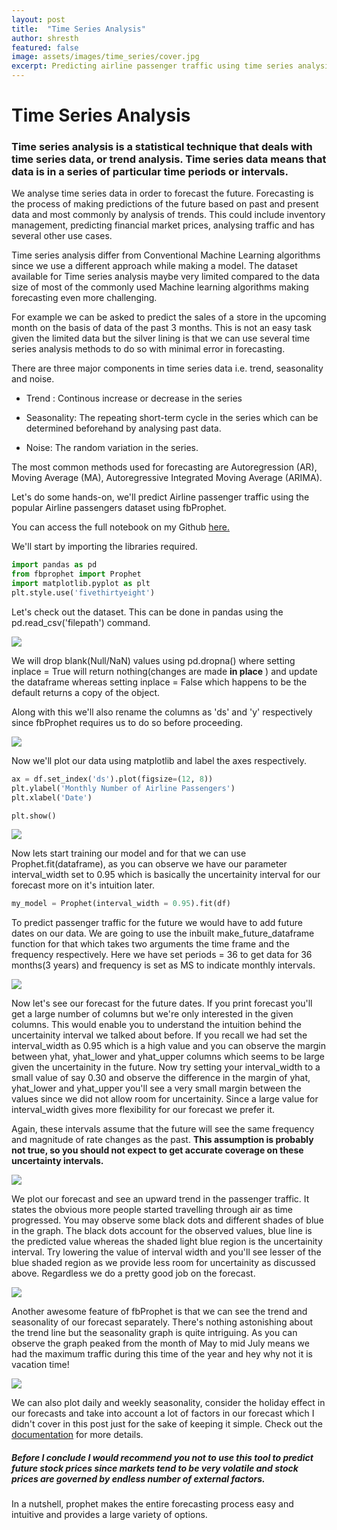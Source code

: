 ```yaml
---
layout: post
title:  "Time Series Analysis"
author: shresth
featured: false
image: assets/images/time_series/cover.jpg
excerpt: Predicting airline passenger traffic using time series analysis.
---
```


# Time Series Analysis

### Time series analysis is a statistical technique that deals with time series data, or trend analysis.  Time series data means that data is in a series of particular time periods or intervals.


We analyse time series data in order to forecast the future. Forecasting is the process of making predictions of the future based on past and present data and most commonly by analysis of trends. This could include inventory management, predicting financial market prices, analysing traffic and has several other use cases.


Time series analysis differ from Conventional Machine Learning algorithms since we use a different approach while making a model. The dataset available for Time series analysis maybe very limited compared to the data size of most of the commonly used Machine learning algorithms making forecasting even more challenging.

For example we can be asked to predict the sales of a store in the upcoming month on the basis of data of the past 3 months. This is not an easy task given the limited data but the silver lining is that we can use several time series analysis methods to do so with minimal error in forecasting.

There are three major components in time series data i.e. trend, seasonality and noise.

* Trend : Continous increase or decrease in the series

* Seasonality: The repeating short-term cycle in the series which can be determined beforehand by analysing past data.

* Noise: The random variation in the series.

The most common methods used for forecasting are Autoregression (AR), Moving Average (MA), Autoregressive Integrated Moving Average (ARIMA).

Let's do some hands-on, we'll predict Airline passenger traffic using the popular Airline passengers dataset using fbProphet.

You can access the full notebook on my Github [here.](https://github.com/shresth26/Blog/blob/master/Passenger_Prediction.ipynb)

We'll start by importing the libraries required.

```python
import pandas as pd
from fbprophet import Prophet
import matplotlib.pyplot as plt
plt.style.use('fivethirtyeight')
```

Let's check out the dataset. This can be done in pandas using the pd.read_csv('filepath') command.

![](/assets/images/time_series/head.png)

We will drop blank(Null/NaN) values using pd.dropna() where setting inplace = True will return nothing(changes are made **in place** ) and update the dataframe whereas setting inplace = False which happens to be the default returns a copy of the object.

Along with this we'll also rename the columns as 'ds' and 'y' respectively since fbProphet requires us to do so before proceeding.

![](/assets/images/time_series/rename.png)

Now we'll plot our data using matplotlib and label the axes respectively.

```python
ax = df.set_index('ds').plot(figsize=(12, 8))
plt.ylabel('Monthly Number of Airline Passengers')
plt.xlabel('Date')

plt.show()
```

![](/assets/images/time_series/graph.png)

Now lets start training our model and for that we can use Prophet.fit(dataframe), as you can observe we have our parameter interval_width set to 0.95 which is basically the uncertainity interval for our forecast more on it's intuition later.

```python
my_model = Prophet(interval_width = 0.95).fit(df)
```

To predict passenger traffic for the future we would have to add future dates on our data. We are going to use the inbuilt make_future_dataframe function for that which takes two arguments the time frame and the frequency respectively. Here we have set periods = 36 to get data for 36 months(3 years) and frequency is set as MS to indicate monthly intervals.

![](/assets/images/time_series/futuredata.png)

Now let's see our forecast for the future dates. If you print forecast you'll get a large number of columns but we're only interested in the given columns. This would enable you to understand the intuition behind the uncertainity interval we talked about before. If you recall we had set the interval_width as 0.95 which is a high value and you can observe the margin between yhat, yhat_lower and yhat_upper columns which seems to be large given the uncertainity in the future. Now try setting your interval_width to a small value of say 0.30 and observe the difference in the margin of yhat, yhat_lower and yhat_upper you'll see a very small margin between the values since we did not allow room for uncertainity. Since a large value for interval_width gives more flexibility for our forecast we prefer it.

Again, these intervals assume that the future will see the same frequency and magnitude of rate changes as the past. **This assumption is probably not true, so you should not expect to get accurate coverage on these uncertainty intervals.**

![](/assets/images/time_series/predict.png)

We plot our forecast and see an upward trend in the passenger traffic. It states the obvious more people started travelling through air as time progressed. You may observe some black dots and different shades of blue in the graph. The black dots account for the observed values, blue line is the predicted value whereas the shaded light blue region is the uncertainity interval. Try lowering the value of interval width and you'll see lesser of the blue shaded region as we provide less room for uncertainity as discussed above. Regardless we do a pretty good job on the forecast.

![](/assets/images/time_series/futureplot.png)

Another awesome feature of fbProphet is that we can see the trend and seasonality of our forecast separately. There's nothing astonishing about the trend line but the seasonality graph is quite intriguing. As you can observe the graph peaked from the month of May to mid July means we had the maximum traffic during this time of the year and hey why not it is vacation time!

![](/assets/images/time_series/trend.png)

We can also plot daily and weekly seasonality, consider the holiday effect in our forecasts and take into account a lot of factors in our forecast which I didn't cover in this post just for the sake of keeping it simple.
Check out the [documentation](https://facebook.github.io/prophet/docs/quick_start.html) for more details.

##### Before I conclude I would recommend you not to use this tool to predict future stock prices since markets tend to be very volatile and stock prices are governed by endless number of external factors.

In a nutshell, prophet makes the entire forecasting process easy and intuitive and provides a large variety of options.
